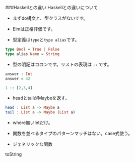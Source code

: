 
###Haskellとの違い
Haskellとの違いについて

* まずdo構文と、型クラスがないです。

* Elmは正格評価です。

* 型定義は`type`と`type alias`です。

```Haskell
type Bool = True | False
type alias Name = String
```

* 型の明記はコロンです。リストの表現は `::` です。

```Haskell
answer : Int
answer = 42
```

```Haskell
1 :: [2,3,4]
```

* headとtailがMaybeを返す。

```hs
head : List a -> Maybe a
tail : List a -> Maybe (List a)
```

* where無いletだけ。

* 関数を並べるタイプのパターンマッチはない。case式使う。

* ジェネリックな関数

toString
